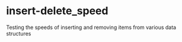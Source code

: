 # insert-delete_speed
Testing the speeds of inserting and removing items from various data structures
